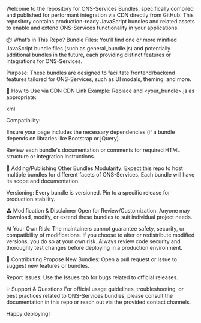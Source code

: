 Welcome to the repository for ONS-Services Bundles, specifically compiled and published for performant integration via CDN directly from GitHub. This repository contains production-ready JavaScript bundles and related assets to enable and extend ONS-Services functionality in your applications.

📦 What’s in This Repo?
Bundle Files: You’ll find one or more minified JavaScript bundle files (such as general_bundle.js) and potentially additional bundles in the future, each providing distinct features or integrations for ONS-Services.

Purpose: These bundles are designed to facilitate frontend/backend features tailored for ONS-Services, such as UI modals, theming, and more.

🚀 How to Use via CDN
CDN Link Example:
Replace <version> and <your_bundle>.js as appropriate:

xml
<script src="https://cdn.jsdelivr.net/gh/your-org/ons-services-bundles@<version>/<your_bundle>.js"></script>
Compatibility:

Ensure your page includes the necessary dependencies (if a bundle depends on libraries like Bootstrap or jQuery).

Review each bundle's documentation or comments for required HTML structure or integration instructions.

📁 Adding/Publishing Other Bundles
Modularity: Expect this repo to host multiple bundles for different facets of ONS-Services. Each bundle will have its scope and documentation.

Versioning: Every bundle is versioned. Pin to a specific release for production stability.

⚠️ Modification & Disclaimer
Open for Review/Customization: Anyone may download, modify, or extend these bundles to suit individual project needs.

At Your Own Risk: The maintainers cannot guarantee safety, security, or compatibility of modifications. If you choose to alter or redistribute modified versions, you do so at your own risk. Always review code security and thoroughly test changes before deploying in a production environment.

📝 Contributing
Propose New Bundles: Open a pull request or issue to suggest new features or bundles.

Report Issues: Use the Issues tab for bugs related to official releases.

💡 Support & Questions
For official usage guidelines, troubleshooting, or best practices related to ONS-Services bundles, please consult the documentation in this repo or reach out via the provided contact channels.

Happy deploying!
